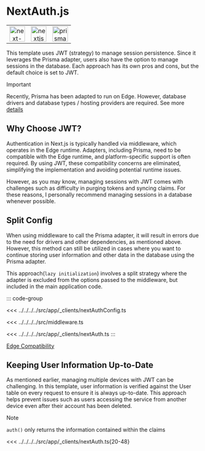 # NextAuth.js

|                                                                   |                                                             |                                                             |
| :---------------------------------------------------------------: | :---------------------------------------------------------: | :---------------------------------------------------------: |
| <img src="/images/libs/next-auth.png" alt="next-auth" width="40"> | <img src="/images/libs/nextjs.png" alt="nextjs" width="40"> | <img src="/images/libs/prisma.png" alt="prisma" width="40"> |

This template uses JWT (strategy) to manage session persistence. Since it leverages the Prisma adapter, users also have the option to manage sessions in the database. Each approach has its own pros and cons, but the default choice is set to JWT.

> [!IMPORTANT]
> Recently, Prisma has been adapted to run on Edge. However, database drivers and database types / hosting providers are required. See more [details](https://www.prisma.io/docs/orm/prisma-client/deployment/edge/overview)

## Why Choose JWT?

Authentication in Next.js is typically handled via middleware, which operates in the Edge runtime. Adapters, including Prisma, need to be compatible with the Edge runtime, and platform-specific support is often required. By using JWT, these compatibility concerns are eliminated, simplifying the implementation and avoiding potential runtime issues.

However, as you may know, managing sessions with JWT comes with challenges such as difficulty in purging tokens and syncing claims. For these reasons, I personally recommend managing sessions in a database whenever possible.

## Split Config <Badge type="tip" text="Best Practice" />

When using middleware to call the Prisma adapter, it will result in errors due to the need for drivers and other dependencies, as mentioned above. However, this method can still be utilized in cases where you want to continue storing user information and other data in the database using the Prisma adapter.

This approach(`lazy initialization`) involves a split strategy where the adapter is excluded from the options passed to the middleware, but included in the main application code.

::: code-group

<!-- prettier-ignore -->
<<< ../../../../src/app/_clients/nextAuthConfig.ts

<<< ../../../../src/middleware.ts

<!-- prettier-ignore -->
<<< ../../../../src/app/_clients/nextAuth.ts
:::

[Edge Compatibility](https://authjs.dev/guides/edge-compatibility)

## Keeping User Information Up-to-Date

As mentioned earlier, managing multiple devices with JWT can be challenging. In this template, user information is verified against the User table on every request to ensure it is always up-to-date. This approach helps prevent issues such as users accessing the service from another device even after their account has been deleted.

> [!NOTE]  
> `auth()` only returns the information contained within the claims

<!-- prettier-ignore -->
<<< ../../../../src/app/_clients/nextAuth.ts{20-48}
